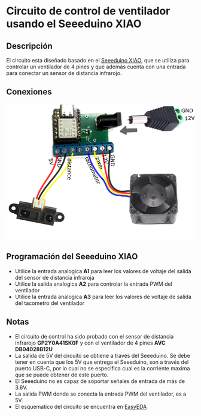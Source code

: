 # Circuito de control de ventilador usando el Seeeduino XIAO

## Descripción
El circuito esta diseñado basado en el [Seeeduino XIAO](https://wiki.seeedstudio.com/Seeeduino-XIAO/), que se utiliza para controlar un ventilador de 4 pines y que además cuenta con una entrada para conectar un sensor de distancia infrarojo.

## Conexiones
![imagen de conexiones](https://github.com/cap-repositories/Devices/blob/main/seeeduinoXIAO_FanControlCircuit/imagenes/utilizacion_XIAOFanControl.png)

## Programación del Seeeduino XIAO
+ Utilice la entrada analogica **A1** para leer los valores de voltaje del salida del sensor de distancia infraroja
+ Utilice la salida analogica **A2** para controlar la entrada PWM del ventilador
+ Utilice la entrada analogica **A3** para leer los valores de voltaje de salida del tacometro del ventilador

## Notas
+ El circuito de control ha sido probado con el sensor de distancia infrarojo **GP2Y0A41SK0F** y con el ventilador de 4 pines **AVC DB04028B12U**
+ La salida de 5V del circuito se obtiene a través del Seeeduino. Se debe tener en cuenta que los 5V que entrega el Seeeduino, son a través del puerto USB-C, por lo cual no se especifica cual es la corriente maxima que se puede obtener de este puerto.
+ El Seeeduino no es capaz de soportar señales de entrada de más de 3.6V.
+ La salida PWM donde se conecta la entrada PWM del ventilador, es a 5V.
+ El esquematico del circuito se encuentra en [EasyEDA](https://easyeda.com/michael801898/module_temp_control_cap_copy_copy)
